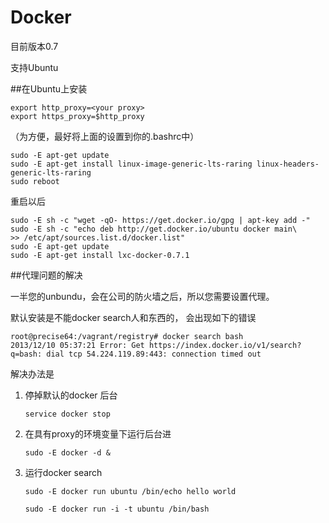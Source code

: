 # Docker

目前版本0.7

支持Ubuntu

##在Ubuntu上安装


    
    export http_proxy=<your proxy>
    export https_proxy=$http_proxy
    

（为方便，最好将上面的设置到你的.bashrc中）

    
    sudo -E apt-get update
    sudo -E apt-get install linux-image-generic-lts-raring linux-headers-generic-lts-raring
    sudo reboot


重启以后

    sudo -E sh -c "wget -qO- https://get.docker.io/gpg | apt-key add -"
    sudo -E sh -c "echo deb http://get.docker.io/ubuntu docker main\
    >> /etc/apt/sources.list.d/docker.list"
    sudo -E apt-get update
    sudo -E apt-get install lxc-docker-0.7.1
    
    
    

##代理问题的解决

一半您的unbundu，会在公司的防火墙之后，所以您需要设置代理。

默认安装是不能docker search人和东西的， 会出现如下的错误

    root@precise64:/vagrant/registry# docker search bash
    2013/12/10 05:37:21 Error: Get https://index.docker.io/v1/search?q=bash: dial tcp 54.224.119.89:443: connection timed out


解决办法是

1. 停掉默认的docker 后台


    <code>service docker stop</code>
      
2. 在具有proxy的环境变量下运行后台进
    

    <code>sudo -E docker -d & </code>


3. 运行docker search 

    <code>sudo -E docker run ubuntu /bin/echo hello world</code>
    
    <code>sudo -E docker run -i -t ubuntu /bin/bash </code>
